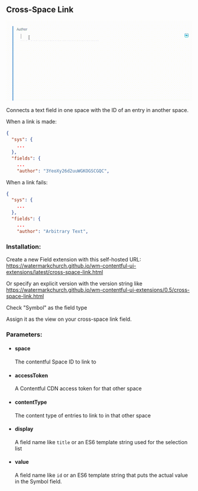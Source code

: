 ## Cross-Space Link

![Demo gif](../../readmedoc/cross-space-link.gif)

Connects a text field in one space with the ID of an entry in another space.

When a link is made:
```json
{
  "sys": {
    ...
  },
  "fields": {
    ...
    "author": "3YeoXy26d2uuWGKOGSCGQC",
```

When a link fails:
```json
{
  "sys": {
    ...
  },
  "fields": {
    ...
    "author": "Arbitrary Text",
```

### Installation:
Create a new Field extension with this self-hosted URL:  
https://watermarkchurch.github.io/wm-contentful-ui-extensions/latest/cross-space-link.html

Or specify an explicit version with the version string like  
https://watermarkchurch.github.io/wm-contentful-ui-extensions/0.5/cross-space-link.html

Check "Symbol" as the field type

Assign it as the view on your cross-space link field.

### Parameters:

* #### space
    The contentful Space ID to link to
* #### accessToken
    A Contentful CDN access token for that other space
* #### contentType
    The content type of entries to link to in that other space
* #### display
    A field name like `title` or an ES6 template string used for the selection list
* #### value
    A field name like `id` or an ES6 template string that puts the actual value in the Symbol field.